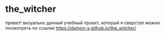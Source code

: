 # the_witcher
привет! визуально данный учебный проект, который я сверстал можно посмотреть по ссылке https://damon-s.github.io/the_witcher/
